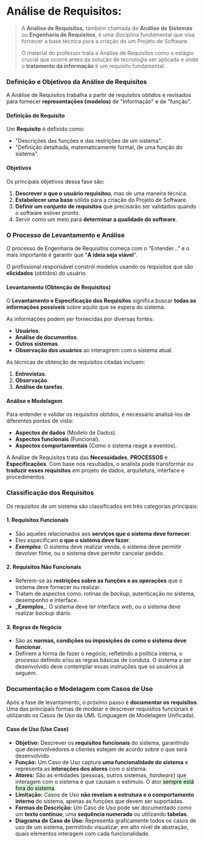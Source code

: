 # Análise de Requisitos:

> A **Análise de Requisitos**, também chamada de **Análise de Sistemas** ou **Engenharia de Requisitos**, é uma disciplina fundamental que visa fornecer a base técnica para a criação de um Projeto de Software.
> 
> O material do professor trata a Análise de Requisitos como o estágio crucial que ocorre antes da solução de tecnologia ser aplicada e onde o **tratamento da informação** é um requisito fundamental.
### Definição e Objetivos da Análise de Requisitos

A Análise de Requisitos trabalha a partir de requisitos obtidos e revisados para fornecer **representações (modelos)** de "Informação" e de "função".
#### Definição de Requisito

Um **Requisito** é definido como:

- "Descrições das funções e das restrições de um sistema".
- "Definição detalhada, matematicamente formal, de uma função do sistema".

#### Objetivos

Os principais objetivos dessa fase são:

1. **Descrever o que o usuário requisitou**, mas de uma maneira técnica.
2. **Estabelecer uma base** sólida para a criação do Projeto de Software.
3. **Definir um conjunto de requisitos** que precisarão ser validados quando o software estiver pronto.
4. Servir como um meio para **determinar a qualidade do software**.

### O Processo de Levantamento e Análise

O processo de Engenharia de Requisitos começa com o "Entender..." e o mais importante é garantir que "**A ideia seja viável**".

O profissional responsável constrói modelos usando os requisitos que são **elicidados** (obtidos) do usuário.
#### Levantamento (Obtenção de Requisitos)

O **Levantamento e Especificação dos Requisitos** significa buscar **todas as informações possíveis** sobre aquilo que se espera do sistema.

As informações podem ser fornecidas por diversas fontes:

- **Usuários**.
- **Análise de documentos**.
- **Outros sistemas**.
- **Observação dos usuários** ao interagirem com o sistema atual.

As técnicas de obtenção de requisitos citadas incluem:

1. **Entrevistas**.
2. **Observação**.
3. **Análise de tarefas**.
#### Análise e Modelagem

Para entender e validar os requisitos obtidos, é necessário analisá-los de diferentes pontos de vista:

- **Aspectos de dados** (Modelo de Dados).
- **Aspectos funcionais** (Funcional).
- **Aspectos comportamentais** (Como o sistema reage a eventos).

A Análise de Requisitos trata das **Necessidades**, **PROCESSOS** e **Especificações**. Com base nos resultados, o analista pode transformar ou **traduzir esses requisitos** em projeto de dados, arquitetura, interface e procedimentos.

### Classificação dos Requisitos

Os requisitos de um sistema são classificados em três categorias principais:
#### 1. Requisitos Funcionais

- São aqueles relacionados aos **serviços que o sistema deve fornecer**.
- Eles especificam **o que o sistema deve fazer**.
- **_Exemplos_**: O sistema deve realizar venda, o sistema deve permitir devolver filme, ou o sistema deve permitir cancelar pedido.
#### 2. Requisitos Não Funcionais

- Referem-se às **restrições sobre as funções e as operações** que o sistema deve fornecer ou realizar.
- Tratam de aspectos como: rotinas de _backup_, autenticação no sistema, desempenho e interface.
- **_Exemplos**_: O sistema deve ter interface _web_, ou o sistema deve realizar _backup_ diário.
#### 3. Regras de Negócio

- São as **normas, condições ou imposições de como o sistema deve funcionar**.
- Definem a forma de fazer o negócio, refletindo a política interna, o processo definido e/ou as regras básicas de conduta. O sistema a ser desenvolvido deve contemplar essas instruções que os usuários já seguem.
### Documentação e Modelagem com Casos de Uso

Após a fase de levantamento, o próximo passo é **documentar os requisitos**. Uma das principais formas de modelar e descrever requisitos funcionais é utilizando os Casos de Uso da UML (Linguagem de Modelagem Unificada).
#### Caso de Uso (Use Case)

- **Objetivo:** Descrever os **requisitos funcionais** do sistema, garantindo que desenvolvedores e clientes estejam de acordo sobre o que será desenvolvido.
- **Função:** Um Caso de Uso captura **uma funcionalidade do sistema** e representa as **interações dos atores** com o sistema.
- **Atores:** São as entidades (pessoas, outros sistemas, _hardware_) que interagem com o sistema e que causam o estímulo. O ator <mark style="background: #BBFABBA6;">sempre está fora do sistema</mark>.
- **Limitação:** Casos de Uso **não revelam a estrutura e o comportamento interno** do sistema, apenas as funções que devem ser suportadas.
- **Formas de Descrição:** Um Caso de Uso pode ser documentado como um **texto contínuo**, uma **sequência numerada** ou utilizando **tabelas**.
- **Diagrama de Caso de Uso:** Representa graficamente todos os casos de uso de um sistema, permitindo visualizar, em alto nível de abstração, quais elementos interagem com cada funcionalidade.